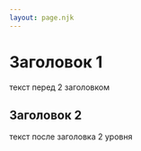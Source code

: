 ```yaml
---
layout: page.njk
---
```

# Заголовок 1

текст перед 2 заголовком

## Заголовок 2

текст после заголовка 2 уровня